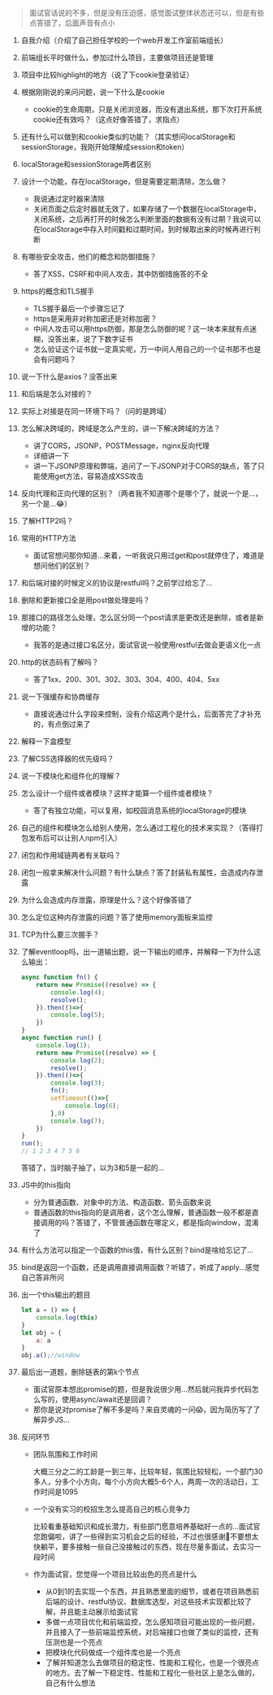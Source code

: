 > 面试官话说的不多，但是没有压迫感，感觉面试整体状态还可以，但是有些点答错了，后面声音有点小

1. 自我介绍（介绍了自己担任学校的一个web开发工作室前端组长）

2. 前端组长平时做什么，参加过什么项目，主要做项目还是管理

3. 项目中比较highlight的地方（说了下cookie登录验证）

4. 根据刚刚说的来问问题，说一下什么是cookie
   - cookie的生命周期，只是关闭浏览器，而没有退出系统，那下次打开系统cookie还有效吗？（这点好像答错了，求指点）
   
5. 还有什么可以做到和cookie类似的功能？（其实想问localStorage和sessionStorage，我刚开始理解成session和token）

6. localStorage和sessionStorage两者区别

7. 设计一个功能，存在localStorage，但是需要定期清除，怎么做？
   - 我说通过定时器来清除
   - 关闭页面之后定时器就无效了，如果存储了一个数据在localStorage中，关闭系统，之后再打开的时候怎么判断里面的数据有没有过期？我说可以在localStorage中存入时间戳和过期时间，到时候取出来的时候再进行判断
   
8. 有哪些安全攻击，他们的概念和防御措施？
   - 答了XSS，CSRF和中间人攻击，其中防御措施答的不全
   
9. https的概念和TLS握手
   - TLS握手最后一个步骤忘记了
   - https是采用非对称加密还是对称加密？
   - 中间人攻击可以用https防御，那是怎么防御的呢？这一块本来就有点迷糊，没答出来，说了下数字证书
   - 怎么验证这个证书就一定真实呢，万一中间人用自己的一个证书那不也是会有问题吗？
   
10. 说一下什么是axios？没答出来

11. 和后端是怎么对接的？

12. 实际上对接是在同一环境下吗？（问的是跨域）

13. 怎么解决跨域的，跨域是怎么产生的，讲一下解决跨域的方法？
    - 讲了CORS，JSONP，POSTMessage，nginx反向代理
    - 详细讲一下
    - 讲一下JSONP原理和弊端，追问了一下JSONP对于CORS的缺点，答了只能使用get方法，容易造成XSS攻击
    
14. 反向代理和正向代理的区别？（两者我不知道哪个是哪个了，就说一个是...，另一个是...😂）

15. 了解HTTP2吗？

16. 常用的HTTP方法
    - 面试官想问那你知道...来着，一听我说只用过get和post就停住了，难道是想问他们的区别？
    
17. 和后端对接的时候定义的协议是restful吗？之前学过给忘了...

18. 删除和更新接口全是用post做处理是吗？

19. 那接口的路径怎么处理，怎么区分同一个post请求是更改还是删除，或者是新增的功能？
    - 我答的是通过接口名区分，面试官说一般使用restful去做会更语义化一点
    
20. http的状态码有了解吗？
    - 答了1xx、200、301、302、303、304、400、404、5xx
    
21. 说一下强缓存和协商缓存
    - 直接说通过什么字段来控制，没有介绍这两个是什么，后面答完了才补充的，有点倒过来了
    
22. 解释一下盒模型

23. 了解CSS选择器的优先级吗？

24. 说一下模块化和组件化的理解？

25. 怎么设计一个组件或者模块？这样才能算一个组件或者模块？
    - 答了有独立功能，可以复用，如校园消息系统的localStorage的模块
    
26. 自己的组件和模块怎么给别人使用，怎么通过工程化的技术来实现？（答得打包发布后可以让别人npm引入）

27. 闭包和作用域链两者有关联吗？

28. 闭包一般拿来解决什么问题？有什么缺点？答了封装私有属性，会造成内存泄露

29. 为什么会造成内存泄露，原理是什么？这个好像答错了

30. 怎么定位这种内存泄露的问题？答了使用memory面板来监控

31. TCP为什么要三次握手？

32. 了解eventloop吗，出一道输出题，说一下输出的顺序，并解释一下为什么这么输出：

    ```javascript
    async function fn() {
        return new Promise((resolve) => {
            console.log(4);
            resolve();
        }).then(()=>{
            console.log(5);
        })
    }
    async function run() {
        console.log(1);
        return new Promise((resolve) => {
            console.log(2);
            resolve();
        }).then(()=>{
            console.log(3);
            fn();
            setTimeout(()=>{
                console.log(6);
            },0)
            console.log(7);
        })
    }
    run();
    // 1 2 3 4 7 5 6
    ```

    答错了，当时脑子抽了，以为3和5是一起的...

33. JS中的this指向

    - 分为普通函数、对象中的方法、构造函数、箭头函数来说
    - 普通函数的this指向的是调用者，这个怎么理解，普通函数一般不都是直接调用的吗？答错了，不管普通函数在哪定义，都是指向window，混淆了
    
34. 有什么方法可以指定一个函数的this值，有什么区别？bind是啥给忘记了...

35. bind是返回一个函数，还是调用直接调用函数？听错了，听成了apply...感觉自己答非所问

36. 出一个this输出的题目

    ```javascript
    let a = () => {
        console.log(this)
    }
    let obj = {
        a: a
    }
    obj.a();//window
    ```

37. 最后出一道题，删除链表的第k个节点

    - 面试官原本想出promise的题，但是我说很少用...然后就问我异步代码怎么写的，使用async/await还是回调？
    - 那你是说对promise了解不多是吗？来自灵魂的一问😱，因为简历写了了解异步JS...

38. 反问环节

    - 团队氛围和工作时间

      大概三分之二的工龄是一到三年，比较年轻，氛围比较轻松，一个部门30多人，分多个小方向，每个小方向大概5-6个人，两周一次的活动日，工作时间是1095

    - 一个没有实习的校招生怎么提高自己的核心竞争力

      比较看重基础知识和成长潜力，有些部门愿意培养基础好一点的...面试官您跑偏啦，讲了一些得到实习机会之后的经验，不过也很感谢🥗不要想太快躺平，要多接触一些自己没接触过的东西，现在尽量多面试，去实习一段时间

    - 作为面试官，您觉得一个项目比较出色的亮点是什么

      - 从0到1的去实现一个东西，并且熟悉里面的细节，或者在项目熟悉前后端的设计、restful协议、数据库选型，对这些技术实现都比较了解，并且能主动展示给面试官
      - 多做一点项目优化和前端监控，怎么感知项目可能出现的一些问题，并且接入了一些前端监控系统，对后端接口也做了类似的监控，还有压测也是一个亮点
      - 把模块化代码做成一个组件库也是一个亮点
      - 了解并知道怎么去做项目的稳定性、性能和工程化，也是一个很亮点的地方。去了解一下稳定性、性能和工程化一些社区上是怎么做的，自己有什么想法